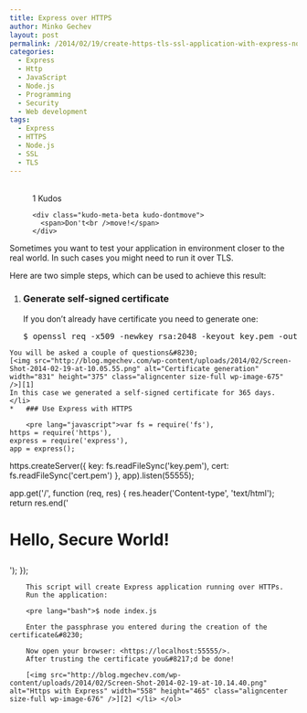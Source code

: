 ```yaml
---
title: Express over HTTPS
author: Minko Gechev
layout: post
permalink: /2014/02/19/create-https-tls-ssl-application-with-express-nodejs/
categories:
  - Express
  - Http
  - JavaScript
  - Node.js
  - Programming
  - Security
  - Web development
tags:
  - Express
  - HTTPS
  - Node.js
  - SSL
  - TLS
---
```

<!-- Kudos 1.1.1-->

<div class="kudo-box kudo-c_tr" style="margin:0px px 30px 30px;">
  <figure class="kudo kudoable" data-id="674"> <a class="kudo-object"> <div class="kudo-opening">
    <div class="kudo-circle">
      &nbsp;
    </div>
  </div></a> 
  
  <div class="kudo-meta kudo-meta-674">
    <div class="kudo-meta-alpha kudo-hideonhover">
      <span class="kudo-count">1</span> <span class="kudo-text">Kudos</span>
    </div>
    
    <div class="kudo-meta-beta kudo-dontmove">
      <span>Don't<br />move!</span>
    </div>
  </div></figure>
</div>

Sometimes you want to test your application in environment closer to the real world. In such cases you might need to run it over TLS.

Here are two simple steps, which can be used to achieve this result:

1.  ### Generate self-signed certificate
    
    If you don&#8217;t already have certificate you need to generate one:
    
    <pre lang="bash">$ openssl req -x509 -newkey rsa:2048 -keyout key.pem -out cert.pem -days 365
</pre>
    
    You will be asked a couple of questions&#8230;  
    [<img src="http://blog.mgechev.com/wp-content/uploads/2014/02/Screen-Shot-2014-02-19-at-10.05.55.png" alt="Certificate generation" width="831" height="375" class="aligncenter size-full wp-image-675" />][1]  
    In this case we generated a self-signed certificate for 365 days. </li> 
    *   ### Use Express with HTTPS
        
        <pre lang="javascript">var fs = require('fs'),
    https = require('https'),
    express = require('express'),
    app = express();

https.createServer({
  key: fs.readFileSync('key.pem'),
  cert: fs.readFileSync('cert.pem')
}, app).listen(55555);

app.get('/', function (req, res) {
  res.header('Content-type', 'text/html');
  return res.end('<h1>
  Hello, Secure World!
</h1>');
});
</pre>
        
        This script will create Express application running over HTTPs.  
        Run the application:
        
        <pre lang="bash">$ node index.js
</pre>
        
        Enter the passphrase you entered during the creation of the certificate&#8230;
        
        Now open your browser: <https://localhost:55555/>.  
        After trusting the certificate you&#8217;d be done!
        
        [<img src="http://blog.mgechev.com/wp-content/uploads/2014/02/Screen-Shot-2014-02-19-at-10.14.40.png" alt="Https with Express" width="558" height="465" class="aligncenter size-full wp-image-676" />][2] </li> </ol>

 [1]: http://blog.mgechev.com/wp-content/uploads/2014/02/Screen-Shot-2014-02-19-at-10.05.55.png
 [2]: http://blog.mgechev.com/wp-content/uploads/2014/02/Screen-Shot-2014-02-19-at-10.14.40.png